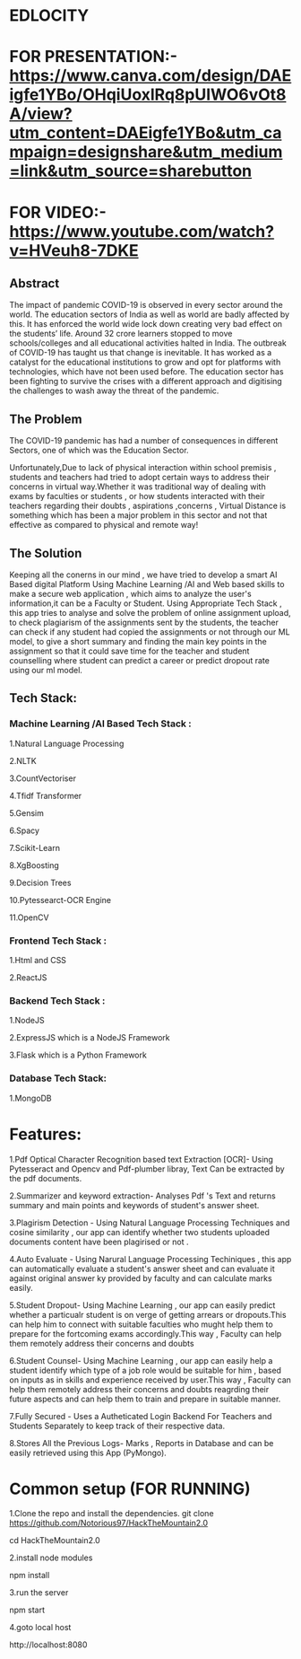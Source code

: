 # EDLOCITY
# FOR PRESENTATION:- https://www.canva.com/design/DAEigfe1YBo/OHqiUoxlRq8pUIWO6vOt8A/view?utm_content=DAEigfe1YBo&utm_campaign=designshare&utm_medium=link&utm_source=sharebutton
# FOR VIDEO:-  https://www.youtube.com/watch?v=HVeuh8-7DKE
## Abstract
The impact of pandemic COVID-19 is observed in every sector around the world. The education sectors of India as well as world are badly affected by this. It has enforced the world wide lock down creating very bad effect on the students’ life. Around 32 crore learners stopped to move schools/colleges and all educational activities halted in India. The outbreak of COVID-19 has taught us that change is inevitable. It has worked as a catalyst for the educational institutions to grow and opt for platforms with technologies, which have not been used before. The education sector has been fighting to survive the crises with a different approach and digitising the challenges to wash away the threat of the pandemic.

## The Problem
The COVID-19 pandemic has had a number of consequences in different Sectors, one of which was the Education Sector.

Unfortunately,Due to lack of physical interaction within school premisis , students and teachers had tried to adopt certain ways to address their concerns in virtual way.Whether it was traditional way of dealing with exams by faculties or students , or how students interacted with their teachers regarding their doubts , aspirations ,concerns , Virtual Distance is something which has been a major problem in this sector and not that effective as compared to physical and remote way!

## The Solution
Keeping all the conerns in our mind , we have tried to develop a smart AI Based digital Platform Using Machine Learning /AI and Web based skills to make a secure web application , which aims to analyze the user's information,it can be a Faculty or Student. Using Appropriate Tech Stack , this app tries to analyse and solve the problem of online assignment upload, to check plagiarism of the assignments sent by the students, the teacher can check if any student had copied the assignments or not through our ML model, to give a short summary and finding the main key points in the assignment so that it could save time for the teacher and student counselling where student can predict a career or predict dropout rate using our ml model.

## Tech Stack:
### Machine Learning /AI Based Tech Stack :
1.Natural Language Processing

2.NLTK

3.CountVectoriser

4.Tfidf Transformer

5.Gensim

6.Spacy

7.Scikit-Learn

8.XgBoosting

9.Decision Trees

10.Pytessearct-OCR Engine

11.OpenCV

### Frontend Tech Stack :

1.Html and CSS

2.ReactJS

### Backend Tech Stack :

1.NodeJS

2.ExpressJS which is a NodeJS Framework

3.Flask which is a Python Framework

### Database Tech Stack:

1.MongoDB

# Features:

1.Pdf Optical Character Recognition based text Extraction [OCR]- Using Pytesseract and Opencv and Pdf-plumber libray, Text Can be extracted by the pdf documents.

2.Summarizer and keyword extraction- Analyses Pdf 's Text and returns summary and main points and keywords of student's answer sheet.

3.Plagirism Detection - Using Natural Language Processing Techniques and cosine similarity , our app can identify whether two students uploaded documents content have been 
plagirised or not .

4.Auto Evaluate - Using Narural Language Processing Techiniques , this app can automatically evaluate a student's answer sheet and can evaluate it against original answer ky provided by faculty and can calculate marks easily.

5.Student Dropout- Using Machine Learning , our app can easily predict whether a particualr student is on verge of getting arrears or dropouts.This can help him to connect with suitable faculties who mught help them to prepare for the fortcoming exams accordingly.This way , Faculty can help them remotely address their concerns and doubts

6.Student Counsel- Using Machine Learning , our app can easily help a student identify which type of a job role would be suitable for him , based on inputs as in skills and experience received by user.This way , Faculty can help them remotely address their concerns and doubts reagrding their future aspects and can help them to train and prepare in suitable manner.

7.Fully Secured - Uses a Autheticated Login Backend For Teachers and Students Separately to keep track of their respective data.

8.Stores All the Previous Logs- Marks , Reports in Database and can be easily retrieved using this App (PyMongo).

# Common setup (FOR RUNNING)

1.Clone the repo and install the dependencies.
git clone https://github.com/Notorious97/HackTheMountain2.0

cd HackTheMountain2.0

2.install node modules

npm install

3.run the server

npm start

4.goto local host

http://localhost:8080


